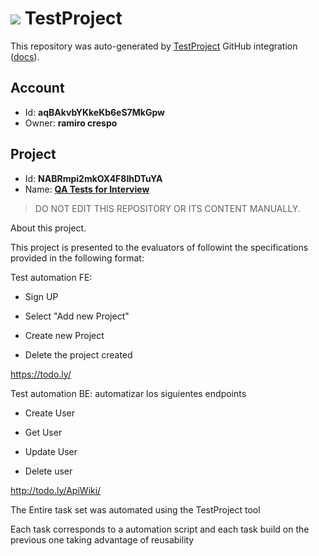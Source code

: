 # ![](https://s3.amazonaws.com/storage-static.testproject.io/logos/TP-Logo-Square.svg) TestProject

This repository was auto-generated by [TestProject](https://testproject.io) GitHub integration ([docs](https://docs.testproject.io/testproject-integrations/github-integration)).

## Account
* Id: **aqBAkvbYKkeKb6eS7MkGpw**
* Owner: **ramiro crespo**

## Project
* Id: **NABRmpi2mkOX4F8IhDTuYA**
* Name: **[QA Tests for Interview](https://app.testproject.io/#/projects/989094/tests)**

> DO NOT EDIT THIS REPOSITORY OR ITS CONTENT MANUALLY.

About this project.

This project is presented to the evaluators of <company> followint the specifications provided in the following format:

Test automation FE:

- Sign UP

- Select "Add new Project"

- Create new Project

- Delete the project created
  
https://todo.ly/

 

Test automation BE: automatizar los siguientes endpoints

- Create User

- Get User

- Update User

- Delete user
  

http://todo.ly/ApiWiki/
  
  
  
The Entire task set was automated using the TestProject tool

Each task corresponds to a automation script and each task build on the previous one taking advantage of reusability
